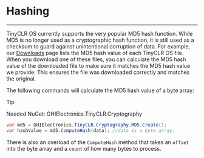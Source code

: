 # Hashing
---
TinyCLR OS currently supports the very popular MD5 hash function. While MD5 is no longer used as a cryptographic hash function, it is still used as a checksum to guard against unintentional corruption of data. For example, our [Downloads](../downloads.md) page lists the MD5 hash value of each TinyCLR OS file. When you download one of these files, you can calculate the MD5 hash value of the downloaded file to make sure it matches the MD5 hash value we provide. This ensures the file was downloaded correctly and matches the original.

 The following commands will calculate the MD5 hash value of a byte array:

> [!Tip]
> Needed NuGet: GHIElectronics.TinyCLR.Cryptography

```cs
var md5 = GHIElectronics.TinyCLR.Cryptography.MD5.Create();
var hashValue = md5.ComputeHash(data); //data is a byte array.
```

There is also an overload of the `ComputeHash` method that takes an `offset` into the byte array and a `count` of how many bytes to process. 